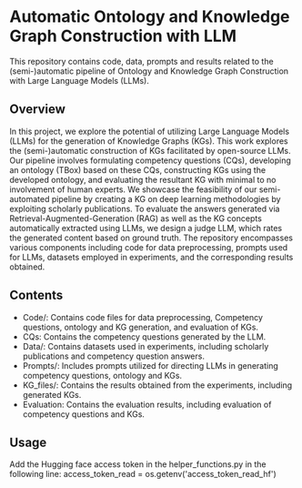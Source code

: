 # Automatic Ontology and Knowledge Graph Construction with LLM

This repository contains code, data, prompts and results related to the (semi-)automatic pipeline of  Ontology and Knowledge Graph Construction with Large Language Models (LLMs).

## Overview

In this project, we explore the potential of utilizing Large Language Models (LLMs) for the generation of Knowledge Graphs (KGs). This work explores the (semi-)automatic construction of KGs facilitated by open-source LLMs. Our pipeline involves formulating competency questions (CQs), developing an ontology (TBox) based on these CQs, constructing KGs using the developed ontology, and evaluating the resultant KG with minimal to no involvement of human experts. We showcase the feasibility of our semi-automated pipeline by creating a KG on deep learning methodologies by exploiting scholarly publications. To evaluate the answers generated via Retrieval-Augmented-Generation (RAG) as well as the KG concepts automatically extracted using LLMs, we design a judge LLM, which rates the generated content based on ground truth.
The repository encompasses various components including code for data preprocessing, prompts used for LLMs, datasets employed in experiments, and the corresponding results obtained.


## Contents

* Code/: Contains code files for data preprocessing, Competency questions, ontology and KG generation, and evaluation of KGs.
* CQs: Contains the competency questions generated by the LLM.
* Data/: Contains datasets used in experiments, including scholarly publications and competency question answers.
* Prompts/: Includes prompts utilized for directing LLMs in generating competency questions, ontology and KGs.
* KG_files/: Contains the results obtained from the experiments, including generated KGs.
* Evaluation: Contains the evaluation results, including evaluation of competency questions and KGs.

## Usage
Add the Hugging face access token in the helper_functions.py in the following line:
access_token_read = os.getenv('access_token_read_hf')


